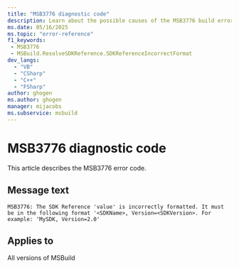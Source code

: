 ```yaml
---
title: "MSB3776 diagnostic code"
description: Learn about the possible causes of the MSB3776 build error, and get troubleshooting tips.
ms.date: 05/16/2025
ms.topic: "error-reference"
f1_keywords:
 - MSB3776
 - MSBuild.ResolveSDKReference.SDKReferenceIncorrectFormat
dev_langs:
  - "VB"
  - "CSharp"
  - "C++"
  - "FSharp"
author: ghogen
ms.author: ghogen
manager: mijacobs
ms.subservice: msbuild
---
```


# MSB3776 diagnostic code

<!-- :::ErrorDefinitionDescription::: -->
<!-- :::editable-content name="introDescription"::: -->
This article describes the MSB3776 error code.
<!-- :::editable-content-end::: -->

## Message text

<!-- :::editable-content name="messageText"::: -->
`MSB3776: The SDK Reference 'value' is incorrectly formatted. It must be in the following format '<SDKName>, Version=<SDKVersion>. For example: 'MySDK, Version=2.0'`
<!-- :::editable-content-end::: -->
<!-- MSB3776: The SDK Reference "{0}" is incorrectly formatted. It must be in the following format "<SDKName>, Version=<SDKVersion>. For example: "MySDK, Version=2.0" -->

<!-- :::editable-content name="postOutputDescription"::: -->
<!--
{StrBegin="MSB3776: "}
-->
<!-- :::editable-content-end::: -->
<!-- :::ErrorDefinitionDescription-end::: -->

## Applies to

All versions of MSBuild
